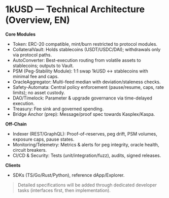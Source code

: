 # 1kUSD — Technical Architecture (Overview, EN)

**Core Modules**
- Token: ERC-20 compatible, mint/burn restricted to protocol modules.
- CollateralVault: Holds stablecoins (USDT/USDC/DAI); withdrawals only via protocol paths.
- AutoConverter: Best-execution routing from volatile assets to stablecoins; outputs to Vault.
- PSM (Peg-Stability Module): 1:1 swap 1kUSD <-> stablecoins with minimal fee and caps.
- OracleAggregator: Multi-feed median with deviation/staleness checks.
- Safety-Automata: Central policy enforcement (pause/resume, caps, rate limits); no asset custody.
- DAO/Timelock: Parameter & upgrade governance via time-delayed execution.
- Treasury: Fee sink and governed spending.
- Bridge Anchor (prep): Message/proof spec towards Kasplex/Kaspa.

**Off-Chain**
- Indexer (REST/GraphQL): Proof-of-reserves, peg drift, PSM volumes, exposure caps, pause states.
- Monitoring/Telemetry: Metrics & alerts for peg integrity, oracle health, circuit breakers.
- CI/CD & Security: Tests (unit/integration/fuzz), audits, signed releases.

**Clients**
- SDKs (TS/Go/Rust/Python), reference dApp/Explorer.

> Detailed specifications will be added through dedicated developer tasks (interfaces first, then implementation).
